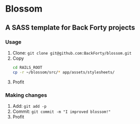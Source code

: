 # Blossom

## A SASS template for Back Forty projects

### Usage

1. Clone: `git clone git@github.com:BackForty/blossom.git`
2. Copy
	```bash
	cd RAILS_ROOT
	cp -r ~/blossom/src/* app/assets/stylesheets/
	```
3. Profit

### Making changes

1. Add: `git add -p`
2. Commit: `git commit -m "I improved blossom!"`
3. Profit